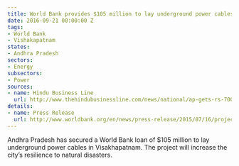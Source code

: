 ```yaml
---
title: World Bank provides $105 million to lay underground power cables in Vizag
date: 2016-09-21 00:00:00 Z
tags:
- World Bank
- Vishakapatnam
states:
- Andhra Pradesh
sectors:
- Energy
subsectors:
- Power
sources:
- name: Hindu Business Line
  url: http://www.thehindubusinessline.com/news/national/ap-gets-rs-700cr-loan-from-world-bank-for-underground-cable-project/article9115290.ece
details:
- name: Press Release
  url: http://www.worldbank.org/en/news/press-release/2015/07/16/project-signing-government-india-and-world-bank-sign-usd-250-million-project-for-disaster-recovery-andhra-pradesh
---
```


Andhra Pradesh has secured a World Bank loan of $105 million to lay underground power cables in Visakhapatnam. The project will increase the city’s resilience to natural disasters.
